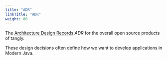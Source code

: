 ```yaml
---
title: "ADR"
linkTitle: "ADR"
weight: 80
---
```


The [Architecture Design Records](https://en.wikipedia.org/wiki/Architectural_decision) _ADR_ for the overall open source products of tangly.

These design decisions often define how we want to develop applications in Modern Java.
